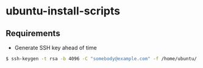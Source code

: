 # ubuntu-install-scripts

## Requirements

* Generate SSH key ahead of time

```bash
$ ssh-keygen -t rsa -b 4096 -C "somebody@example.com" -f /home/ubuntu/.ssh/id_rsa.proxy -q -P ""
```

